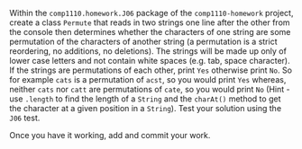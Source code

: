 Within the `comp1110.homework.J06` package of the `comp1110-homework` project,
create a class `Permute` that reads in two strings one line after the other from
the console then determines whether the characters of one string are some
permutation of the characters of another string (a permutation is a strict
reordering, no additions, no deletions). The strings will be made up only of
lower case letters and not contain white spaces (e.g. tab, space character). If
the strings are permutations of each other, print `Yes` otherwise print `No`.
So for example `cats` is a permutation of `acst`, so you would print `Yes` whereas,
neither `cats` nor `catt` are permutations of `cate`, so you would print `No`
(Hint - use `.length` to find the length of a `String` and the `charAt()`
method to get the character at a given position in a `String`). Test your solution
using the `J06` test.

Once you have it working, add and commit your work.
